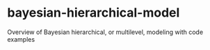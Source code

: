 # bayesian-hierarchical-model
Overview of Bayesian hierarchical, or multilevel, modeling with code examples
